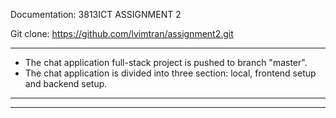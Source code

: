 Documentation: 3813ICT ASSIGNMENT 2

Git clone: https://github.com/lvimtran/assignment2.git

---

<!-- ORGANIZATION OF GIT REPOSITORY -->

- The chat application full-stack project is pushed to branch "master".
- The chat application is divided into three section: local, frontend setup and backend setup.

<!-- CLIENT SIDE -->

<!-- SERVER SIDE -->

<!-- DATA STRUCTURES -->

---

<!-- REST API -->

<!-- LIST OF ROUTES -->

<!-- LIST OF PARAMETERS -->

<!-- RETURN VALUES -->

---

<!-- CLIENT: COMPONENTS -->

<!-- CLIENT: SERVICES -->

<!-- CLIENT: MODELS -->
